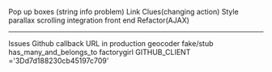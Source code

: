 
Pop up boxes (string info problem)
Link Clues(changing action)
Style
parallax scrolling integration
front end
Refactor(AJAX)

---------------------
Issues
Github callback URL in production
geocoder fake/stub
has_many_and_belongs_to factorygirl
GITHUB_CLIENT ='3Dd7d188230cb45197c709'


